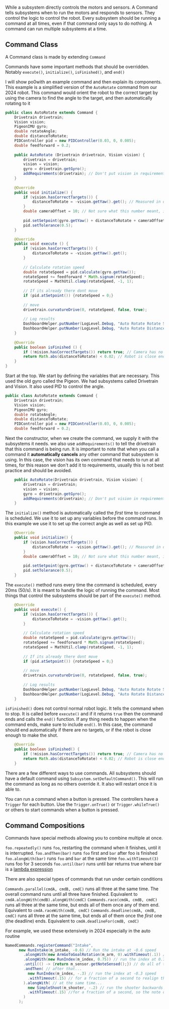 While a subsystem directly controls the motors and sensors. A Command tells subsystems when to run the motors and responds to sensors. They control the logic to control the robot. Every subsystem should be running a command at all times, even if that command only says to do nothing. A command can run multiple subsystems at a time.
## Command Class

A Command class is made by extending `Command`

Commands have some important methods that should be overridden. Notably `execute()`, `initialize()`, `isFinished()`, and `end()`

I will show po0with an example command and then explain its components. This example is a simplified version of the `AutoRotate` command from our 2024 robot. This command would orient the robot to the correct target by using the camera to find the angle to the target, and then automatically rotating to it

```java
public class AutoRotate extends Command {
    Drivetrain drivetrain;
    Vision vision;
    PigeonIMU gyro;
    double rotateAngle;
    double distanceToRotate;
    PIDController pid = new PIDController(0.03, 0, 0.005);
    double feedforward = 0.2;
    
    public AutoRotate (Drivetrain drivetrain, Vision vision) {
        drivetrain = drivetrain;
        vision = vision;
        gyro = drivetrain.getGyro();
        addRequirements(drivetrain); // Don't put vision in requirements or else the command will be canceled
    }
    
    @Override
    public void initialize() {
        if (vision.hasCorrectTargets()) {
            distanceToRotate = -vision.getYaw().get(); // Measured in degrees
        }
        double cameraOffset = 10; // Not sure what this number meant, i think it was the angle the camera was pointed at
        
        pid.setSetpoint(gyro.getYaw() + distanceToRotate + cameraOffset); // Set up PID
        pid.setTolerance(0.5);
    }

    @Override
    public void execute () {
        if (vision.hasCorrectTargets()) {
            distanceToRotate = -vision.getYaw().get();
        }
	    
	    // Calculate rotation speed
        double rotateSpeed = pid.calculate(gyro.getYaw());
        rotateSpeed += feedforward * Math.signum(rotateSpeed);
        rotateSpeed = MathUtil.clamp(rotateSpeed, -1, 1);
        
        // If its already there dont move
        if (pid.atSetpoint()) {rotateSpeed = 0;}
        
        // move
        drivetrain.curvatureDrive(0, rotateSpeed, false, true);
        
        // Log results
        DashboardHelper.putNumber(LogLevel.Debug, "Auto Rotate Rotate Speed", rotateSpeed);
        DashboardHelper.putNumber(LogLevel.Debug, "Auto Rotate Distance from setpoint", pid.getPositionError());
    }
    
    @Override
    public boolean isFinished () {
        if (!mision.hasCorrectTargets()) return true; // Camera has no targets, cannot orient properly
        return Math.abs(distanceToRotate) < 0.02; // Robot is close enough
    }
}
```

Start at the top. We start by defining the variables that are necessary. This used the old gyro called the Pigeon. We had subsystems called Drivetrain and Vision. It also used PID to control the angle.

```java
public class AutoRotate extends Command {
    Drivetrain drivetrain;
    Vision vision;
    PigeonIMU gyro;
    double rotateAngle;
    double distanceToRotate;
    PIDController pid = new PIDController(0.03, 0, 0.005);
    double feedforward = 0.2;
```

Next the constructor, when we create the command, we supply it with the subsystems it needs. we also use `addRequirements()` to tell the drivetrain that this command is being run. It is important to note that when you call a command it **automatically cancels** any other command that subsystem is using. In this case, the vision has its own command that needs to run at all times, for this reason we don't add it to requirements, usually this is not best practice and should be avoided.

```java
    public AutoRotate(Drivetrain drivetrain, Vision vision) {
        drivetrain = drivetrain;
        vision = vision;
        gyro = drivetrain.getGyro();
        addRequirements(drivetrain); // Don't put vision in requirements or else the command will be canceled
    }
```

The `initialize()` method is automatically called the *first* time to command is scheduled. We use it to set up any variables before the command runs. In this example we use it to set up the correct angle as well as set up PID.

```java
    @Override
    public void initialize() {
        if (vision.hasCorrectTargets()) {
            distanceToRotate = -vision.getYaw().get(); // Measured in degrees
        }
        double cameraOffset = 10; // Not sure what this number meant, i think it was the angle the camera was pointed at
        
        pid.setSetpoint(gyro.getYaw() + distanceToRotate + cameraOffset); // Set up PID
        pid.setTolerance(0.5);
    }
```

The `execute()` method runs every time the command is scheduled, every 20ms (50/s). It is meant to handle the logic of running the command. Most things that control the subsystems should be part of the `execute()` method.

```java
    @Override
    public void execute() {
        if (vision.hasCorrectTargets()) {
            distanceToRotate = -vision.getYaw().get();
        }
	    
	    // Calculate rotation speed
        double rotateSpeed = pid.calculate(gyro.getYaw());
        rotateSpeed += feedforward * Math.signum(rotateSpeed);
        rotateSpeed = MathUtil.clamp(rotateSpeed, -1, 1);
        
        // If its already there dont move
        if (pid.atSetpoint()) {rotateSpeed = 0;}
        
        // move
        drivetrain.curvatureDrive(0, rotateSpeed, false, true);
        
        // Log results
        DashboardHelper.putNumber(LogLevel.Debug, "Auto Rotate Rotate Speed", rotateSpeed);
        DashboardHelper.putNumber(LogLevel.Debug, "Auto Rotate Distance from setpoint", pid.getPositionError());
    }
```

`isFinished()` does not control normal robot logic. It tells the command when to stop. It is called before `execute()` and if it returns `true` then the command ends and calls the `end()` function. If any thing needs to happen when the command ends, make sure to include `end()`. In this case, the command should end automatically if there are no targets, or if the robot is close enough to make the shot.

```java
    @Override
    public boolean isFinished() {
        if (!mision.hasCorrectTargets()) return true; // Camera has no targets, cannot orient properly
        return Math.abs(distanceToRotate) < 0.02; // Robot is close enough
    }
```

There are a few different ways to use commands. All subsystems should have a default command using `Subsystem.setDefaultCommand()`. This will run the command as long as no others override it. It also will restart once it is able to.

You can run a command when a button is pressed. The controllers have a `Trigger` for each button. Use the `Trigger.onTrue()` or `Trigger.whileTrue()` or others to start commands when a button is pressed.

## Command Compositions

Commands have special methods allowing you to combine multiple at once.

`foo.repeatedly()` runs `foo`, restarting the command when it finishes, until it is interrupted.
`foo.andThen(bar)` runs `foo` first and `bar` after foo is finished
`foo.alongWith(bar)` runs `foo` and `bar` at the same time
`foo.withTimeout(3)` runs foo for 3 seconds
`foo.until(bar)` runs until bar returns true where bar is a [lambda expression](https://docs.oracle.com/javase/tutorial/java/javaOO/lambdaexpressions.html#syntax)

There are also special types of commands that run under certain conditions

`Commands.parallel(cmdA, cmdB, cmdC)` runs all three at the same time. The overall command runs until all three have finished. Equivalent to `cmdA.alongWith(cmdB).alongWith(cmdC)`
`Commands.race(cmdA, cmdB, cmdC)` runs all three at the same time, but ends all of them once any of them end. Equivalent to `cmdA.raceWith(cmdB, cmdC)`
`Commands.deadline(cmdA, cmdB, cmdC)` runs all three at the same time, but ends all of them once the *first* one (the deadline) ends. Equivalent to `cmdA.deadlineFor(cmdB, cmdC)`

For example, we used these extensively in 2024 especially in the auto routine

```java
NamedCommands.registerCommand("Intake", 
      new RunIntake(m_intake, -0.6) // Run the intake at -0.6 speed
        .alongWith(new ArmGoToGoalRotation(m_arm, 0).withTimeout(.1)) // keep the arm at the ground
        .alongWith(new RunIndex(m_index, 0.75)) // run the index at 0.75 speed
        .until(() -> {return m_sensor.getNoteSensed();}) // do all of that until we pick up a note
        .andThen( // after that...
          new RunIndex(m_index, -.3) // run the index at -0.3 speed
          .withTimeout(.15) // for a fraction of a second to realign the note
        ).alongWith( // at the same time...
          new SimpleShoot(m_shooter, -.2) // run the shooter backwards
          .withTimeout(.15) //for a fraction of a second, so the note doesnt get stuck
        )
      );
```
